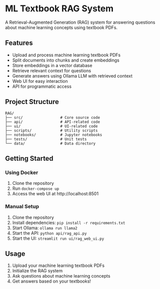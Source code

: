 # ML Textbook RAG System

A Retrieval-Augmented Generation (RAG) system for answering questions about machine learning concepts using textbook PDFs.

## Features

- Upload and process machine learning textbook PDFs
- Split documents into chunks and create embeddings
- Store embeddings in a vector database
- Retrieve relevant context for questions
- Generate answers using Ollama LLM with retrieved context
- Web UI for easy interaction
- API for programmatic access

## Project Structure

```
RAG/
├── src/                 # Core source code
├── api/                 # API-related code
├── ui/                  # UI-related code
├── scripts/             # Utility scripts
├── notebooks/           # Jupyter notebooks
├── tests/               # Unit tests
└── data/                # Data directory
```

## Getting Started

### Using Docker

1. Clone the repository
2. Run `docker-compose up`
3. Access the web UI at http://localhost:8501

### Manual Setup

1. Clone the repository
2. Install dependencies: `pip install -r requirements.txt`
3. Start Ollama: `ollama run llama2`
4. Start the API: `python api/rag_api.py`
5. Start the UI: `streamlit run ui/rag_web_ui.py`

## Usage

1. Upload your machine learning textbook PDFs
2. Initialize the RAG system
3. Ask questions about machine learning concepts
4. Get answers based on your textbooks!
